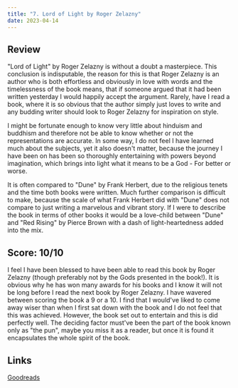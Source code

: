 ```yaml
---
title: "7. Lord of Light by Roger Zelazny"
date: 2023-04-14
---
```

## Review
"Lord of Light" by Roger Zelazny is without a doubt a masterpiece. This conclusion is indisputable, the reason for this is that Roger Zelazny is an author who is both effortless and obviously in love with words and the timelessness of the book means, that if someone argued that it had been written yesterday I would happily accept the argument. Rarely, have I read a book, where it is so obvious that the author simply just loves to write and any budding writer should look to Roger Zelazny for inspiration on style.

I might be fortunate enough to know very little about hinduism and buddhism and therefore not be able to know whether or not the representations are accurate. In some way, I do not feel I have learned much about the subjects, yet it also doesn't matter, because the journey I have been on has been so thoroughly entertaining with powers beyond imagination, which brings into light what it means to be a God - For better or worse.

It is often compared to "Dune" by Frank Herbert, due to the religious tenets and the time both books were written. Much further comparison is difficult to make, because the scale of what Frank Herbert did with "Dune" does not compare to just writing a marvelous and vibrant story. If I were to describe the book in terms of other books it would be a love-child between "Dune" and "Red Rising" by Pierce Brown with a dash of light-heartedness added into the mix.

## Score: 10/10
I feel I have been blessed to have been able to read this book by Roger Zelazny (though preferably not by the Gods presented in the book!). It is obvious why he has won many awards for his books and I know it will not be long before I read the next book by Roger Zelazny. I have wavered between scoring the book a 9 or a 10. I find that I would've liked to come away wiser than when I first sat down with the book and I do not feel that this was achieved. However, the book set out to entertain and this is did perfectly well. The deciding factor must've been the part of the book known only as "the pun", maybe you miss it as a reader, but once it is found it encapsulates the whole spirit of the book.

## Links
[Goodreads](https://www.goodreads.com/book/show/13821)